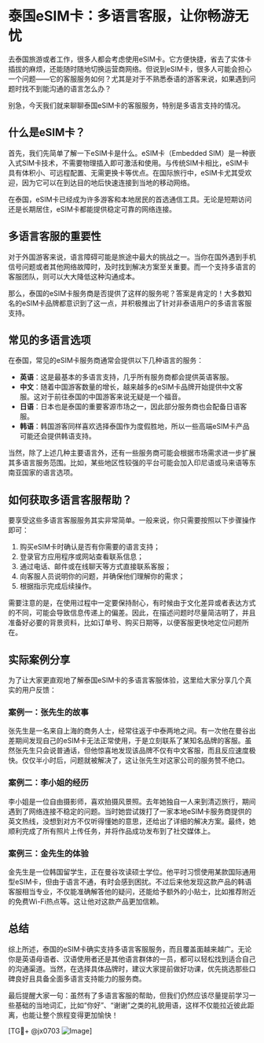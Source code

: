# 泰国eSIM卡：多语言客服，让你畅游无忧

去泰国旅游或者工作，很多人都会考虑使用eSIM卡。它方便快捷，省去了实体卡插拔的麻烦，还能随时随地切换运营商网络。但说到eSIM卡，很多人可能会担心一个问题——它的客服服务如何？尤其是对于不熟悉泰语的游客来说，如果遇到问题时找不到能沟通的语言怎么办？

别急，今天我们就来聊聊泰国eSIM卡的客服服务，特别是多语言支持的情况。

## 什么是eSIM卡？

首先，我们先简单了解一下eSIM卡是什么。eSIM卡（Embedded SIM）是一种嵌入式SIM卡技术，不需要物理插入即可激活和使用。与传统SIM卡相比，eSIM卡具有体积小、可远程配置、无需更换卡等优点。在国际旅行中，eSIM卡尤其受欢迎，因为它可以在到达目的地后快速连接到当地的移动网络。

在泰国，eSIM卡已经成为许多游客和本地居民的首选通信工具。无论是短期访问还是长期居住，eSIM卡都能提供稳定可靠的网络连接。

## 多语言客服的重要性

对于外国游客来说，语言障碍可能是旅途中最大的挑战之一。当你在国外遇到手机信号问题或者其他网络故障时，及时找到解决方案至关重要。而一个支持多语言的客服团队，则可以大大降低这种沟通成本。

那么，泰国的eSIM卡服务商是否提供了这样的服务呢？答案是肯定的！大多数知名的eSIM卡品牌都意识到了这一点，并积极推出了针对非泰语用户的多语言客服支持。

## 常见的多语言选项

在泰国，常见的eSIM卡服务商通常会提供以下几种语言的服务：

- **英语**：这是最基本的多语言支持，几乎所有服务商都会提供英语客服。
- **中文**：随着中国游客数量的增长，越来越多的eSIM卡品牌开始提供中文客服。这对于前往泰国的中国游客来说无疑是一个福音。
- **日语**：日本也是泰国的重要客源市场之一，因此部分服务商也会配备日语客服。
- **韩语**：韩国游客同样喜欢选择泰国作为度假胜地，所以一些高端eSIM卡产品可能还会提供韩语支持。

当然，除了上述几种主要语言外，还有一些服务商可能会根据市场需求进一步扩展其多语言服务范围。比如，某些地区性较强的平台可能会加入印尼语或马来语等东南亚国家的语言选项。

## 如何获取多语言客服帮助？

要享受这些多语言客服服务其实非常简单。一般来说，你只需要按照以下步骤操作即可：

1. 购买eSIM卡时确认是否有你需要的语言支持；
2. 登录官方应用程序或网站查看联系信息；
3. 通过电话、邮件或在线聊天等方式直接联系客服；
4. 向客服人员说明你的问题，并确保他们理解你的需求；
5. 根据指示完成后续操作。

需要注意的是，在使用过程中一定要保持耐心，有时候由于文化差异或者表达方式的不同，可能会导致信息传递上的偏差。因此，在描述问题时尽量简洁明了，并且准备好必要的背景资料，比如订单号、购买日期等，以便客服更快地定位问题所在。

## 实际案例分享

为了让大家更直观地了解泰国eSIM卡的多语言客服体验，这里给大家分享几个真实的用户反馈：

### 案例一：张先生的故事
张先生是一名来自上海的商务人士，经常往返于中泰两地之间。有一次他在曼谷出差期间发现自己的eSIM卡无法正常使用，于是立刻联系了某知名品牌的客服。虽然张先生只会说普通话，但他惊喜地发现该品牌不仅有中文客服，而且反应速度极快。仅仅半小时后，问题就被解决了，这让张先生对这家公司的服务赞不绝口。

### 案例二：李小姐的经历
李小姐是一位自由摄影师，喜欢拍摄风景照。去年她独自一人来到清迈旅行，期间遇到了网络连接不稳定的问题。当时她尝试拨打了一家本地eSIM卡服务商提供的英文热线，没想到对方不仅听得懂她的意思，还给出了详细的解决方案。最终，她顺利完成了所有照片上传任务，并将作品成功发布到了社交媒体上。

### 案例三：金先生的体验
金先生是一位韩国留学生，正在曼谷攻读硕士学位。他平时习惯使用某款国际通用型eSIM卡，但由于语言不通，有时会感到困扰。不过后来他发现这款产品的韩语客服相当专业，不仅能准确解答他的疑问，还能给予额外的小贴士，比如推荐附近的免费Wi-Fi热点等。这让他对这款产品更加信赖。

## 总结

综上所述，泰国的eSIM卡确实支持多语言客服服务，而且覆盖面越来越广。无论你是英语母语者、汉语使用者还是其他语言群体的一员，都可以轻松找到适合自己的沟通渠道。当然，在选择具体品牌时，建议大家提前做好功课，优先挑选那些口碑良好且具备全面多语言支持能力的服务商。

最后提醒大家一句：虽然有了多语言客服的帮助，但我们仍然应该尽量提前学习一些基础的当地词汇，比如“你好”、“谢谢”之类的礼貌用语，这样不仅能拉近彼此距离，也能让整个旅程变得更加愉快！

[TG💪+ @jx0703 ![Image](https://github.com/user-attachments/assets/dbca1d08-cadb-493c-b0ec-ad6f7a83f270)]